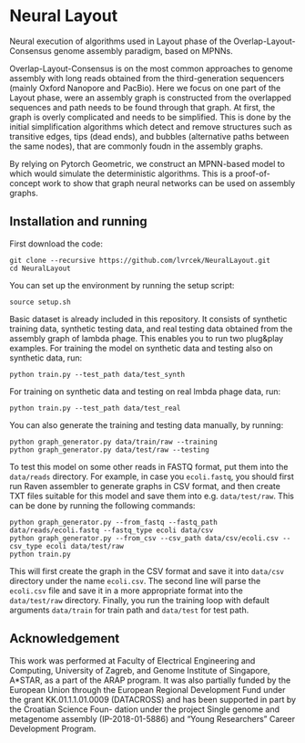 # Neural Layout

Neural execution of algorithms used in Layout phase of the Overlap-Layout-Consensus genome assembly paradigm, based on MPNNs.

Overlap-Layout-Consensus is on the most common approaches to genome assembly with long reads obtained from the third-generation sequencers (mainly Oxford Nanopore and PacBio).
Here we focus on one part of the Layout phase, were an assembly graph is constructed from the overlapped sequences and path needs to be found through that graph.
At first, the graph is overly complicated and needs to be simplified. This is done by the initial simplification algorithms which detect and remove structures such as transitive edges, tips (dead ends), and bubbles (alternative paths between the same nodes), that are commonly foudn in the assembly graphs.

By relying on Pytorch Geometric, we construct an MPNN-based model to which would simulate the deterministic algorithms. This is a proof-of-concept work to show that graph neural networks can be used on assembly graphs.


## Installation and running

First download the code:
```
git clone --recursive https://github.com/lvrcek/NeuralLayout.git
cd NeuralLayout
```

You can set up the environment by running the setup script:
```
source setup.sh
```

Basic dataset is already included in this repository. It consists of synthetic training data, synthetic testing data,
and real testing data obtained from the assembly graph of lambda phage. This enables you to run two
plug&play examples. For training the model on synthetic data and testing also on synthetic data, run:
```
python train.py --test_path data/test_synth
```
For training on synthetic data and testing on real lmbda phage data, run:
```
python train.py --test_path data/test_real
```

You can also generate the training and testing data manually, by running:
```
python graph_generator.py data/train/raw --training
python graph_generator.py data/test/raw --testing
```

To test this model on some other reads in FASTQ format, put them into the `data/reads` directory.
For example, in case you `ecoli.fastq`, you should first run Raven assembler to generate graphs in CSV format,
and then create TXT files suitable for this model and save them into e.g. `data/test/raw`.
This can be done by running the following commands:
```
python graph_generator.py --from_fastq --fastq_path data/reads/ecoli.fastq --fastq_type ecoli data/csv
python graph_generator.py --from_csv --csv_path data/csv/ecoli.csv --csv_type ecoli data/test/raw
python train.py
```
This will first create the graph in the CSV format and save it into `data/csv` directory under the name `ecoli.csv`.
The second line will parse the `ecoli.csv` file and save it in a more appropriate format into the `data/test/raw` directory.
Finally, you run the training loop with default arguments `data/train` for train path and `data/test` for test path.


## Acknowledgement
This work was performed at Faculty of Electrical Engineering and Computing, University of Zagreb,
and Genome Institute of Singapore, A*STAR, as a part of the ARAP program. It was also partially
funded by the European Union through the European Regional Development Fund under the grant
KK.01.1.1.01.0009 (DATACROSS) and has been supported in part by the Croatian Science Foun-
dation under the project Single genome and metagenome assembly (IP-2018-01-5886) and “Young
Researchers” Career Development Program.